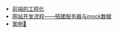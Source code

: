 + [前端的工程化](/docs/前端开发技能点/工程化/前端的工程化)
+ [网站开发流程——搭建服务器与mock数据](/docs/前端开发技能点/工程化/网站开发流程——搭建服务器与mock数据)
+ [案例📁](/docs/前端开发技能点/工程化/案例/)